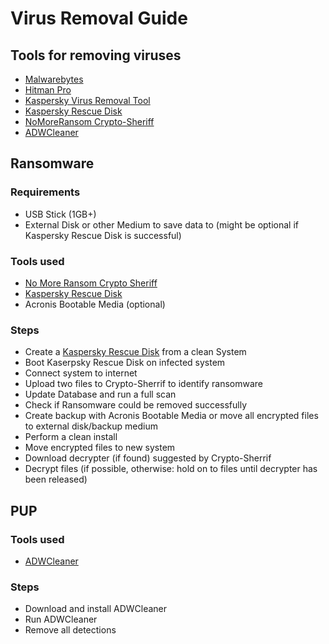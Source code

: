 # Virus Removal Guide

## Tools for removing viruses
- [Malwarebytes](https://www.malwarebytes.com/mwb-download/thankyou)
- [Hitman Pro](https://www.majorgeeks.com/files/details/hitman_pro.html)
- [Kaspersky Virus Removal Tool](https://www.kaspersky.com/downloads/free-virus-removal-tool)
- [Kaspersky Rescue Disk](https://www.kaspersky.com/downloads/free-rescue-disk)
- [NoMoreRansom Crypto-Sheriff](https://www.nomoreransom.org/crypto-sheriff.php)
- [ADWCleaner](https://adwcleaner.malwarebytes.com/adwcleaner?channel=release)

## Ransomware
### Requirements
- USB Stick (1GB+)
- External Disk or other Medium to save data to (might be optional if Kaspersky Rescue Disk is successful)

### Tools used
- [No More Ransom Crypto Sheriff](https://www.nomoreransom.org/crypto-sheriff.php)
- [Kaspersky Rescue Disk](https://www.kaspersky.com/downloads/free-rescue-disk)
- Acronis Bootable Media (optional)

### Steps
- Create a [Kaspersky Rescue Disk](https://www.kaspersky.com/downloads/free-rescue-disk) from a clean System
- Boot Kaserpsky Rescue Disk on infected system
- Connect system to internet
- Upload two files to Crypto-Sherrif to identify ransomware
- Update Database and run a full scan
- Check if Ransomware could be removed successfully
- Create backup with Acronis Bootable Media or move all encrypted files to external disk/backup medium
- Perform a clean install
- Move encrypted files to new system
- Download decrypter (if found) suggested by Crypto-Sherrif
- Decrypt files (if possible, otherwise: hold on to files until decrypter has been released)

## PUP
### Tools used
- [ADWCleaner](https://adwcleaner.malwarebytes.com/adwcleaner?channel=release)

### Steps
- Download and install ADWCleaner
- Run ADWCleaner
- Remove all detections

